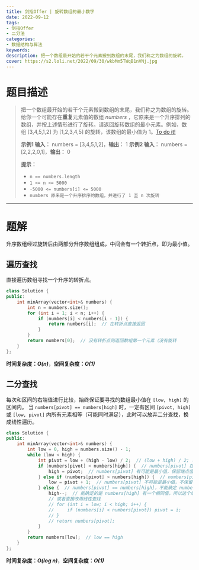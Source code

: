 ```yaml
---
title: 剑指Offer | 旋转数组的最小数字
date: 2022-09-12
tags:
- 剑指Offer
- 二分法
categories:
- 数据结构与算法
keywords:
description: 把一个数组最开始的若干个元素搬到数组的末尾，我们称之为数组的旋转。
cover: https://s2.loli.net/2022/09/30/wkbMm5TWqB1nVNj.jpg
---
```

# 题目描述
> 把一个数组最开始的若干个元素搬到数组的末尾，我们称之为数组的旋转。
> 给你一个可能存在**重复**元素值的数组 *numbers* ，它原来是一个升序排列的数组，并按上述情形进行了旋转。请返回旋转数组的最小元素。例如，数组 [3,4,5,1,2] 为 [1,2,3,4,5] 的旋转，该数组的最小值为 1。[To do it!](https://leetcode.cn/problems/xuan-zhuan-shu-zu-de-zui-xiao-shu-zi-lcof/)
> 
> **示例1 输入：** numbers = [3,4,5,1,2]，**输出：** 1
> **示例2 输入：** numbers = [2,2,2,0,1]，**输出：** 0
> 
> **提示：** 
> - `n == numbers.length`
> - `1 <= n <= 5000`
> - `-5000 <= numbers[i] <= 5000`
> - `numbers 原来是一个升序排序的数组，并进行了 1 至 n 次旋转`
---

# 题解
升序数组经过旋转后由两部分升序数组组成，中间会有一个转折点，即为最小值。
## 遍历查找
直接遍历数组寻找一个升序的转折点。
```C++
class Solution {
public:
    int minArray(vector<int>& numbers) {
        int n = numbers.size();
        for (int i = 1; i < n; i++) {
            if (numbers[i] < numbers[i - 1]) {
                return numbers[i];  // 在转折点直接返回
            }
        }
        return numbers[0];  // 没有转折点则返回数组第一个元素（没有旋转
    }
};
```
**时间复杂度：_O(n)_**，**空间复杂度：_O(1)_**

## 二分查找
每次和区间的右端值进行比较，始终保证要寻找的数组最小值在 `[low, high]` 的区间内。
当 `numbers[pivot] == numbers[high]` 时，一定有区间 `[pivot, high]` 或 `[low, pivot]` 内所有元素相等（可能同时满足），此时可以放弃二分查找，换成线性遍历。
```C++
class Solution {
public:
    int minArray(vector<int>& numbers) {
        int low = 0, high = numbers.size() - 1;
        while (low < high) {
            int pivot = low + (high - low) / 2;  // (low + high) / 2; 可能会溢出（题目给出的数据范围不会
            if (numbers[pivot] < numbers[high]) {  // numbers[pivot] 在最小值的右侧
                high = pivot;  // numbers[pivot] 有可能是最小值，保留端点值
            } else if (numbers[pivot] > numbers[high]) {  // numbers[pivot] 在最小值的左侧
                low = pivot + 1;  // numbers[pivot] 不可能是最小值，不保留端点值
            } else {  // numbers[pivot] == numbers[high]，不能确定 numbers[pivot] 在最小值的哪一侧
                high--;  // 能确定的是 numbers[high] 有一个相同值，所以这个端点值不用保留
                // 或者直接改用线性查找
                // for (int i = low; i < high; i++) {
                //     if (numbers[i] < numbers[pivot]) pivot = i;
                // }
                // return numbers[pivot];
            }
        }
        return numbers[low];  // low == high
    }
};
```
**时间复杂度：_O(log n)_**，**空间复杂度：_O(1)_**